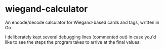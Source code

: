 # wiegand-calculator
An encode/decode calculator for Wiegand-based cards and tags, written in Go

I deliberately kept several debugging lines (commented out) in case you'd like to see the steps the program takes to arrive at the final values.
